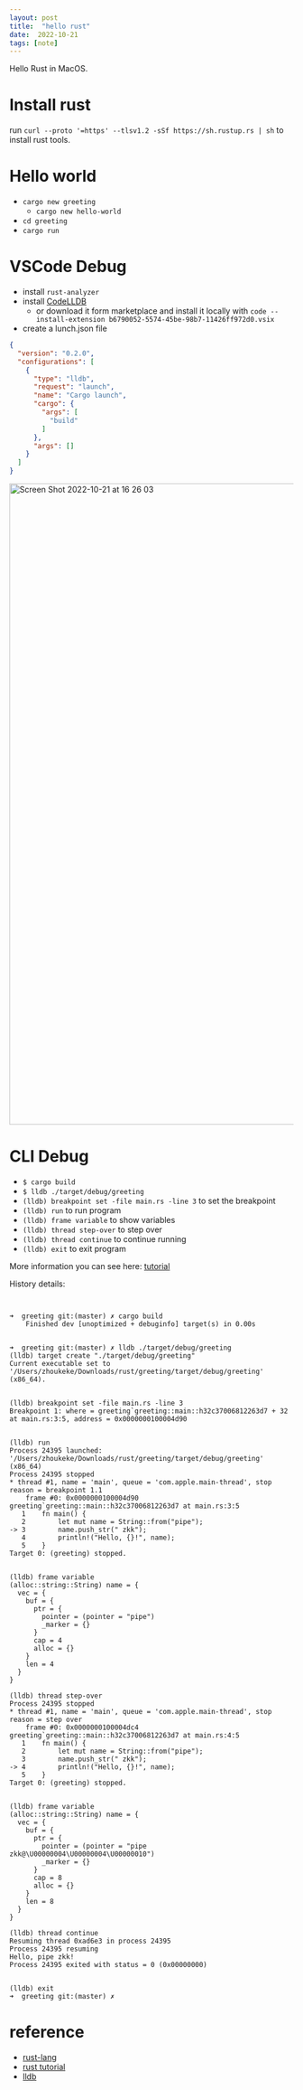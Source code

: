 ```yaml
---
layout: post
title:  "hello rust"
date:  2022-10-21
tags: [note]
---
```


Hello Rust in MacOS.

# Install rust

run `curl --proto '=https' --tlsv1.2 -sSf https://sh.rustup.rs | sh` to install rust tools.

# Hello world

* `cargo new greeting`
  * `cargo new hello-world`
* `cd greeting`
* `cargo run`

# VSCode Debug

* install `rust-analyzer`
* install [CodeLLDB](https://marketplace.visualstudio.com/items?itemName=vadimcn.vscode-lldb)
  * or download it form marketplace and install it locally with `code --install-extension b6790052-5574-45be-98b7-11426ff972d0.vsix`
* create a lunch.json file

```json
{
  "version": "0.2.0",
  "configurations": [
    {
      "type": "lldb",
      "request": "launch",
      "name": "Cargo launch",
      "cargo": {
        "args": [
          "build"
        ]
      },
      "args": []
    }
  ]
}
```

<img width="1135" alt="Screen Shot 2022-10-21 at 16 26 03" src="https://user-images.githubusercontent.com/7157346/197149744-91e8f8b8-4906-422e-8dbe-74eb034a1550.png">


# CLI Debug

* `$ cargo build`
* `$ lldb ./target/debug/greeting`
* `(lldb) breakpoint set -file main.rs -line 3` to set the breakpoint
* `(lldb) run` to run program
* `(lldb) frame variable` to show variables
* `(lldb) thread step-over` to step over
* `(lldb) thread continue` to continue running
* `(lldb) exit` to exit program

More information you can see here: [tutorial](https://lldb.llvm.org/use/tutorial.html)

History details:

```shell


➜  greeting git:(master) ✗ cargo build
    Finished dev [unoptimized + debuginfo] target(s) in 0.00s


➜  greeting git:(master) ✗ lldb ./target/debug/greeting
(lldb) target create "./target/debug/greeting"
Current executable set to '/Users/zhoukeke/Downloads/rust/greeting/target/debug/greeting' (x86_64).


(lldb) breakpoint set -file main.rs -line 3
Breakpoint 1: where = greeting`greeting::main::h32c37006812263d7 + 32 at main.rs:3:5, address = 0x0000000100004d90


(lldb) run
Process 24395 launched: '/Users/zhoukeke/Downloads/rust/greeting/target/debug/greeting' (x86_64)
Process 24395 stopped
* thread #1, name = 'main', queue = 'com.apple.main-thread', stop reason = breakpoint 1.1
    frame #0: 0x0000000100004d90 greeting`greeting::main::h32c37006812263d7 at main.rs:3:5
   1    fn main() {
   2        let mut name = String::from("pipe");
-> 3        name.push_str(" zkk");
   4        println!("Hello, {}!", name);
   5    }
Target 0: (greeting) stopped.


(lldb) frame variable
(alloc::string::String) name = {
  vec = {
    buf = {
      ptr = {
        pointer = (pointer = "pipe")
        _marker = {}
      }
      cap = 4
      alloc = {}
    }
    len = 4
  }
}

(lldb) thread step-over
Process 24395 stopped
* thread #1, name = 'main', queue = 'com.apple.main-thread', stop reason = step over
    frame #0: 0x0000000100004dc4 greeting`greeting::main::h32c37006812263d7 at main.rs:4:5
   1    fn main() {
   2        let mut name = String::from("pipe");
   3        name.push_str(" zkk");
-> 4        println!("Hello, {}!", name);
   5    }
Target 0: (greeting) stopped.


(lldb) frame variable
(alloc::string::String) name = {
  vec = {
    buf = {
      ptr = {
        pointer = (pointer = "pipe zkk@\U00000004\U00000004\U00000010")
        _marker = {}
      }
      cap = 8
      alloc = {}
    }
    len = 8
  }
}

(lldb) thread continue
Resuming thread 0xad6e3 in process 24395
Process 24395 resuming
Hello, pipe zkk!
Process 24395 exited with status = 0 (0x00000000)


(lldb) exit
➜  greeting git:(master) ✗
```


# reference

* [rust-lang](https://www.rust-lang.org/learn/get-started)
* [rust tutorial](https://www.runoob.com/rust/rust-setup.html)
* [lldb](https://lldb.llvm.org/use/tutorial.html)